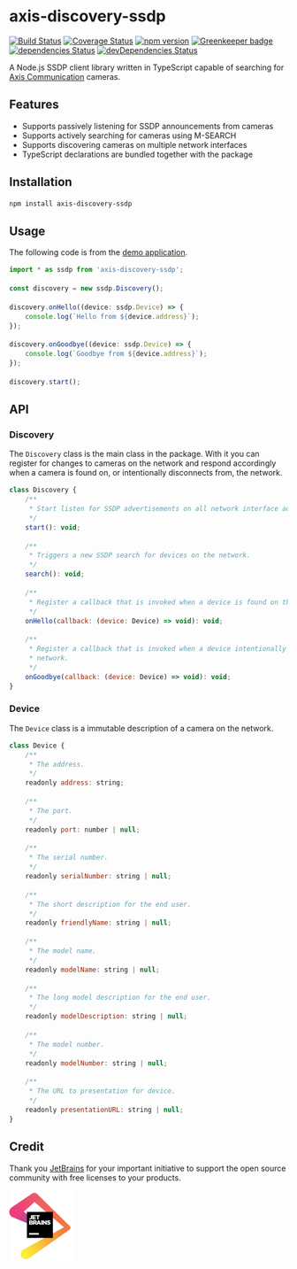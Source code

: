 # axis-discovery-ssdp

[![Build Status](https://travis-ci.org/FantasticFiasco/axis-discovery-ssdp.svg?branch=master)](https://travis-ci.org/FantasticFiasco/axis-discovery-ssdp)
[![Coverage Status](https://coveralls.io/repos/github/FantasticFiasco/axis-discovery-ssdp/badge.svg)](https://coveralls.io/github/FantasticFiasco/axis-discovery-ssdp)
[![npm version](https://img.shields.io/npm/v/axis-discovery-ssdp.svg)](https://www.npmjs.com/package/axis-discovery-ssdp)
[![Greenkeeper badge](https://badges.greenkeeper.io/FantasticFiasco/axis-discovery-ssdp.svg)](https://greenkeeper.io/)
[![dependencies Status](https://david-dm.org/FantasticFiasco/axis-discovery-ssdp/status.svg)](https://david-dm.org/FantasticFiasco/axis-discovery-ssdp)
[![devDependencies Status](https://david-dm.org/FantasticFiasco/axis-discovery-ssdp/dev-status.svg)](https://david-dm.org/FantasticFiasco/axis-discovery-ssdp?type=dev)

A Node.js SSDP client library written in TypeScript capable of searching for [Axis Communication](http://www.axis.com) cameras.

## Features

- Supports passively listening for SSDP announcements from cameras
- Supports actively searching for cameras using M-SEARCH
- Supports discovering cameras on multiple network interfaces
- TypeScript declarations are bundled together with the package

## Installation

```sh
npm install axis-discovery-ssdp
```

## Usage

The following code is from the [demo application](https://github.com/FantasticFiasco/axis-discovery-ssdp/tree/master/demo-application).

```javascript
import * as ssdp from 'axis-discovery-ssdp';

const discovery = new ssdp.Discovery();

discovery.onHello((device: ssdp.Device) => {
    console.log(`Hello from ${device.address}`);
});

discovery.onGoodbye((device: ssdp.Device) => {
    console.log(`Goodbye from ${device.address}`);
});

discovery.start();
```

## API

### Discovery

The `Discovery` class is the main class in the package. With it you can register for changes to cameras on the network and respond accordingly when a camera is found on, or intentionally disconnects from, the network.

```javascript
class Discovery {
    /**
     * Start listen for SSDP advertisements on all network interface addresses.
     */
    start(): void;

    /**
     * Triggers a new SSDP search for devices on the network.
     */
    search(): void;

    /**
     * Register a callback that is invoked when a device is found on the network.
     */
    onHello(callback: (device: Device) => void): void;

    /**
     * Register a callback that is invoked when a device intentionally is disconnecting from the
     * network.
     */
    onGoodbye(callback: (device: Device) => void): void;
}
```

### Device

The `Device` class is a immutable description of a camera on the network.

```javascript
class Device {
    /**
     * The address.
     */
    readonly address: string;

    /**
     * The port.
     */
    readonly port: number | null;

    /**
     * The serial number.
     */
    readonly serialNumber: string | null;

    /**
     * The short description for the end user.
     */
    readonly friendlyName: string | null;

    /**
     * The model name.
     */
    readonly modelName: string | null;

    /**
     * The long model description for the end user.
     */
    readonly modelDescription: string | null;

    /**
     * The model number.
     */
    readonly modelNumber: string | null;

    /**
     * The URL to presentation for device.
     */
    readonly presentationURL: string | null;
}
```

## Credit

Thank you [JetBrains](https://www.jetbrains.com/) for your important initiative to support the open source community with free licenses to your products.

![JetBrains](./design/jetbrains.png)
